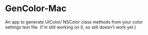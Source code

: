 GenColor-Mac
============

An app to generate UIColor/ NSColor class methods from your color settings text file. (I'm still working on it, so still doesn't work yet.)
